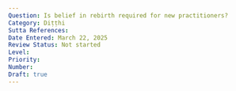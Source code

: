 ```yaml
---
Question: Is belief in rebirth required for new practitioners?
Category: Diṭṭhi
Sutta References:
Date Entered: March 22, 2025
Review Status: Not started
Level: 
Priority: 
Number: 
Draft: true
---
```

